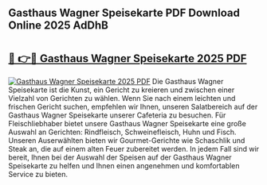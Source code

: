 ## Gasthaus Wagner Speisekarte PDF Download Online 2025 AdDhB

# <h2><a href="http://gc7io3.nevu.top/?p=Gasthaus+Wagner+Speisekarte">🔗 👉🔴 Gasthaus Wagner Speisekarte 2025 PDF</a></h2>

[![Gasthaus Wagner Speisekarte 2025 PDF](https://i.imgur.com/dBaPXMq.png)](http://gc7io3.nevu.top/?p=Gasthaus+Wagner+Speisekarte)
Die Gasthaus Wagner Speisekarte ist die Kunst, ein Gericht zu kreieren und zwischen einer Vielzahl von Gerichten zu wählen. Wenn Sie nach einem leichten und frischen Gericht suchen, empfehlen wir Ihnen, unseren Salatbereich auf der Gasthaus Wagner Speisekarte unserer Cafeteria zu besuchen. Für Fleischliebhaber bietet unsere Gasthaus Wagner Speisekarte eine große Auswahl an Gerichten: Rindfleisch, Schweinefleisch, Huhn und Fisch. Unseren Auserwählten bieten wir Gourmet-Gerichte wie Schaschlik und Steak an, die auf einem alten Feuer zubereitet werden. In jedem Fall sind wir bereit, Ihnen bei der Auswahl der Speisen auf der Gasthaus Wagner Speisekarte zu helfen und Ihnen einen angenehmen und komfortablen Service zu bieten.
